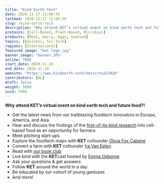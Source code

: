 ```yaml
---
title: "Kind Earth Tech"
date: 2020-11-17 11:00:39
lastmod: 2020-11-17 11:00:39
slug: /kind-earth-tech
description: "Why attend KET’s virtual event on kind earth tech and future food?!"
proteins: [Cell-Based, Plant-Based, Microbial]
products: [Meat, Dairy, Eggs, Seafood]
topics: [Business, Sci-Tech]
regions: [International]
featured_image: "ket logo.jpg"
banner_image: "banner.JPG"
online: TRUE
start_date: 2020-11-20
end_date: 2020-11-20
website: "https://www.kindearth.tech/ketvirtual2020"
contributors: [NL]
draft: false
weight: 5000
uuid: 7980
---
```

<p><strong>Why attend KET’s virtual event on kind earth tech and future food?!</strong></p>
<ul>
<li>Get the latest news from our trailblazing foodtech innovators in Europe, America, and Asia</li>
<li>Hear and discuss the findings of the <a href="https://www.kindearth.tech/research">first-of-its-kind research</a> into cell-based food as an opportunity for farmers</li>
<li>Meet pitching start-ups</li>
<li>Explore the foodtech maps with <strong>KET</strong> cofounder <a href="https://www.linkedin.com/in/ofc/">Olivia Fox Cabane</a></li>
<li>Convert a farm with<strong> KET </strong>cofounder <a href="https://www.linkedin.com/in/iravaneelen/">Ira Van Eelen</a></li>
<li>Read with <a href="https://www.kindearth.tech/inspiration-books">our book club</a></li>
<li>Live kind with the <strong>KET</strong>cast hosted by <a href="https://www.linkedin.com/in/emmaosborne/">Emma Osborne</a></li>
<li>Ask your questions & get answers</li>
<li>Follow <strong>KET</strong> around the world in a day</li>
<li>Be educated by our cohort of young geniuses</li>
<li>And more!</li>
</ul>
